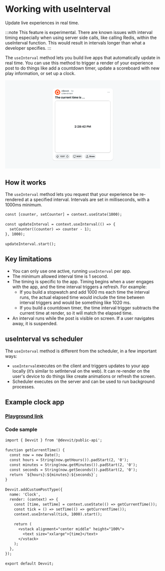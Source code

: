 # Working with useInterval

Update live experiences in real time.

:::note
This feature is experimental. There are known issues with interval timing especially when using server side calls, like calling Redis, within the useInterval function. This would result in intervals longer than what a developer specifies.
:::

The `useInterval` method lets you build live apps that automatically update in real time. You can use this method to trigger a render of your experience post to do things like add a countdown timer, update a scoreboard with new play information, or set up a clock.

![Countdown timer](./assets/custom-posts/custom-posts-useinterval.png)

## How it works

The `useInterval` method lets you request that your experience be re-rendered at a specified interval. Intervals are set in milliseconds, with a 1000ms minimum.

```tsx
const [counter, setCounter] = context.useState(1000);

const updateInterval = context.useInterval(() => {
  setCounter((counter) => counter - 1);
}, 1000);

updateInterval.start();
```

## Key limitations

- You can only use one active, running `useInterval` per app.
- The minimum allowed interval time is 1 second.
- The timing is specific to the app. Timing begins when a user engages with the app, and the time interval triggers a refresh. For example:
  - If you build a stopwatch and add 1000 ms each time the interval runs, the actual elapsed time would include the time between interval triggers and would be something like 1020 ms.
  - If you build a countdown timer, the time interval trigger subtracts the current time at render, so it will match the elapsed time.
- An interval runs while the post is visible on screen. If a user navigates away, it is suspended.

## useInterval vs scheduler

The `useInterval` method is different from the scheduler, in a few important ways:

- `useInterval`executes on the client and triggers updates to your app locally (it’s similar to setInterval on the web). It can re-render on the user's device to do things like create animations or refresh the screen.
- Scheduler executes on the server and can be used to run background processes.

## Example clock app

### [Playground link](https://developers.reddit.com/play#pen/N4IgdghgtgpiBcIQBoQGcBOBjBICWUADgPYYAuABMACIwBudeZAvhQGYbFQUDkAAgBN6jMgHpCAVwBGAGzxYAtBEJ4eAHTAa2EsFjJ5iYCgHMYZAMISMGGGDIAVAjAAUASioaKFLIbSUwxADuFAC8FGAwwdQQZC6unt6+lAAWxFZooRQAymQYeGDGzgGBAHSmZAASaRhobq4lhBACORDkzgBMyLwADDzxRolgfhRQ+RKxGWE5eQVFQWVmALJjE3UNTS1tnT19CT5DlGgw+wKT2bn5hcULZFnHhqdrjc1krWQdXTy9-V42ZFZGAAGABJgKl0sx4KDRmBxjA0JDQUcTgjARpmBoNLQGEwSk0BJY-FwAArEPz2ACehBcwASkFg8F45hkxCwAGseMgEjYwEIMIz9rEAB6UEIAPg8Ay8+2GAG19LAukcHE4ALqZQUwEUlCRHFqxZxuUIS8qWay2FWwOoJaVJCj6dmZI3iijKxxW50msxmnmWuI-LyDYVkHVHACSdhgGDoEBkzgdbK6AEZuqn6n43m5MVKKH8ARRnDbAwAeOgZx2xvDGMCwOwhHhYC1RkZ4AQCGQwHgUZIwKvJMghNQgFPdACkQ7FRcDFGLwddeAAXjB60KhTJWqYeGLgAqYMxi6Jg5Oc14D2XXuzj9OAxiwMx+hotSRyBQhGwIBIZJRsSINCgQHQUZoAYYAIEmzBAA)

### Code sample

```tsx
import { Devvit } from '@devvit/public-api';

function getCurrentTime() {
  const now = new Date();
  const hours = String(now.getHours()).padStart(2, '0');
  const minutes = String(now.getMinutes()).padStart(2, '0');
  const seconds = String(now.getSeconds()).padStart(2, '0');
  return `${hours}:${minutes}:${seconds}`;
}

Devvit.addCustomPostType({
  name: 'Clock',
  render: (context) => {
    const [time, setTime] = context.useState(() => getCurrentTime());
    const tick = () => setTime(() => getCurrentTime());
    context.useInterval(tick, 1000).start();

    return (
      <vstack alignment="center middle" height="100%">
        <text size="xxlarge">{time}</text>
      </vstack>
    );
  },
});

export default Devvit;
```
